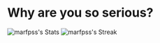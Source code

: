 <h1>  Why are you so serious?  </h1>

 
![marfpss's Stats](https://github-readme-stats.vercel.app/api?username=marfpss&theme=nord&show_icons=true&hide_border=true&count_private=true)
 ![marfpss's Streak](https://github-readme-streak-stats.herokuapp.com/?user=marfpss&theme=nord&hide_border=true)
